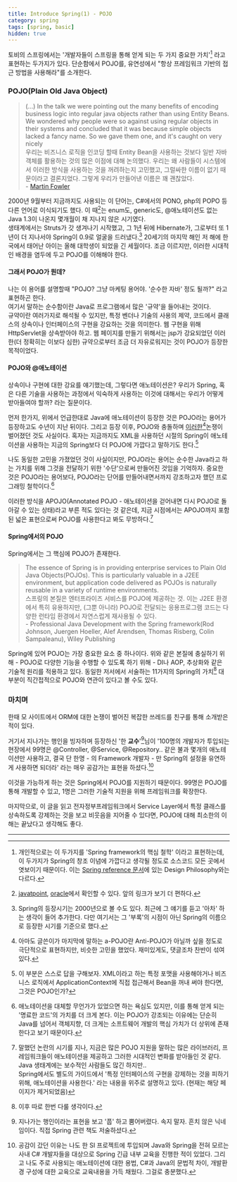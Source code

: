 ```yaml
---
title: Introduce Spring(1) - POJO
category: spring
tags: [spring, basic]
hidden: true
---
```


토비의 스프링에서는 '개발자들이 스프링을 통해 얻게 되는 두 가지 중요한 가치'[^1] 라고 표현하는 두가지가 있다. 단순함에서 POJO를, 유연성에서 "항상 프레임워크 기반의 접근 방법을 사용해라"를 소개한다.

### POJO(Plain Old Java Object)

> (...) In the talk we were pointing out the many benefits of encoding business logic into regular java objects rather than using Entity Beans. We wondered why people were so against using regular objects in their systems and concluded that it was because simple objects lacked a fancy name. So we gave them one, and it's caught on very nicely  
      우리는 비즈니스 로직을 인코딩 할때 Entity Bean을 사용하는 것보다 일반 자바 객체를 활용하는 것의 많은 이점에 대해 논의했다. 우리는 왜 사람들이 시스템에서 이러한 방식을 사용하는 것을 꺼려하는지 고민했고, 그럴싸한 이름이 없기 때문이라고 결론지었다. 그렇게 우리가 만들어낸 이름은 꽤 괜찮았다.   
    - [Martin Fowler](https://www.martinfowler.com/bliki/POJO.html)
    
2000년 9월부터 지금까지도 사용되는 이 단어는, C#에서의 PONO, php의 POPO 등 다른 언어로 이식되기도 했다.
이 때[^2]는 enum도, generic도, @애노테이션도 없는 Java 1.3이 나온지 몇개월이 채 지나지 않은 시기였다.   
생태계에서는 Struts가 갓 생겨나기 시작했고, 그 1년 뒤에 Hibernate가, 그로부터 또 1년이 더 지나서야 Spring이 0.9로 얼굴을 드러냈다.[^3]
20세기의 마지막 해인 저 해에 한국에서 태어난 아이는 올해 대학생이 되었을 긴 세월이다. 조금 이르지만, 이러한 시대적인 배경을 염두에 두고 POJO를 이해해야 한다.

#### 그래서 POJO가 뭔데?

나는 이 용어를 설명할때 "POJO? 그냥 마케팅 용어야. '순수한 자바' 정도 될까?" 라고 표현하곤 한다.  
여기서 말하는 순수함이란 Java로 프로그램에서 많은 '규약'을 들어내는 것이다.  
규약이란 여러가지로 해석될 수 있지만, 특정 벤더나 기술의 사용의 제약, 코드에서 클래스의 상속이나 인터페이스의 구현을 강요하는 것을 의미한다.
웹 구현을 위해 HttpServlet을 상속받아야 하고. 웹 페이지를 만들기 위해서는 jsp가 강요되었던 이러한(더 정확히는 이보다 심한) 규약으로부터 조금 더 자유로워지는 것이 POJO가 등장한 목적이었다.  

#### POJO와 @애노테이션

상속이나 구현에 대한 강요를 얘기했는데, 그렇다면 애노테이션은? 우리가 Spring, 혹은 다른 기술을 사용하는 과정에서 익숙하게 사용하는 이것에 대해서는 우리가 어떻게 받아들여야 할까? 라는 질문이다.

먼저 한가지, 위에서 언급한대로 Java에 애노테이션이 등장한 것은 POJO라는 용어가 등장하고도 수년이 지난 뒤이다. 그리고 등장 이후, POJO와 충돌하며 [이러한](https://xebia.com/blog/a-pojo-with-annotations-is-not-plain/)[^4]논쟁이 벌어졌던 것도 사실이다. 혹자는 지금까지도 XML을 사용하던 시절의 Spring이 애노테이션을 사용하는 지금의 Spring보다 더 POJO에 가깝다고 말하기도 한다.[^5]
  
나도 동일한 고민을 가졌었던 것이 사실이지만, POJO라는 용어는 순수한 Java라고 하는 가치를 위해 그것을 전달하기 위한 '수단'으로써 만들어진 것임을 기억하자.
중요한 것은 POJO라는 용어보다, POJO라는 단어를 만들어내면서까지 강조하고자 했던 프로그래밍 철학이다.[^6]

이러한 방식을 APOJO(Annotated POJO - 애노테이션을 걷어내면 다시 POJO로 돌아갈 수 있는 상태)라고 부른 적도 있다는 것 같은데, 지금 시점에서는 APOJO까지 포함된 넓은 표현으로써 POJO를 사용한다고 봐도 무방하다.[^7]

#### Spring에서의 POJO

Spring에서는 그 핵심에 POJO가 존재한다.

> The essence of Spring is in providing enterprise services to Plain Old Java Objects(POJOs). This is particularly valuable in a J2EE environment, but application code delivered as POJOs is naturally reusable in a variety of runtime environments.  
    스프링의 본질은 엔터프라이즈 서비스를 POJO에 제공하는 것. 이는 J2EE 환경에서 특히 유용하지만, (그뿐 아니라) POJO로 전달되는 응용프로그램 코드는 다양한 런타임 환경에서 자연스럽게 재사용될 수 있다.   
    - Professional Java Development with the Spring framework(Rod Johnson, Juergen Hoeller, Alef Arendsen, Thomas Risberg, Colin Sampaleanu), Wiley Publishing
        
Spring에 있어 POJO는 가장 중요한 요소 중 하나이다. 위와 같은 본질에 충실하기 위해 - POJO로 다양한 기능을 수행할 수 있도록 하기 위해 - DI나 AOP, 추상화와 같은 기술적 원리를 적용하고 있다. 동일한 저서에서 서술하는 11가지의 Spring의 가치[^8] 대부분이 직간접적으로 POJO와 연관이 있다고 볼 수도 있다.


### 마치며

한때 모 사이트에서 ORM에 대한 논쟁이 벌어진 복잡한 쓰레드를 친구를 통해 소개받은 적이 있다.

거기서 지나가는 행인을 빙자하며 등장하신 '한 **교수**'[^9]님이 '100명의 개발자가 투입되는 현장에서 99명은 @Controller, @Service, @Repository.. 같은 불과 몇개의 애노테이션만 사용하고, 결국 단 한명 - 의 Framework 개발자 - 만 Spring의 설정을 유연하게 사용하면 되더라' 라는 매우 공감가는 표현을 하셨다.[^10]

이것을 가능하게 하는 것은 Spring에서 POJO를 지원하기 때문이다. 99명은 POJO를 통해 개발할 수 있고, 1명은 그러한 기술적 지원을 위해 프레임워크를 확장한다. 

마지막으로, 이 글을 읽고 전자정부프레임워크에서 Service Layer에서 특정 클래스를 상속하도록 강제하는 것을 보고 비웃음을 지어줄 수 있다면, POJO에 대해 최소한의 이해는 끝났다고 생각해도 좋다. 

---
[^1]: 개인적으로는 이 두가지를 'Spring framework의 핵심 철학' 이라고 표현하는데, 이 두가지가 Spring의 창조 이념에 가깝다고 생각될 정도로 소스코드 모든 곳에서 엿보이기 때문이다. 이는 [Spring reference 문서](https://docs.spring.io/spring-framework/docs/current/spring-framework-reference/overview.html#overview-philosophy)에 있는 Design Philosophy와는 다르다.

[^2]: [javatpoint](https://www.javatpoint.com/history-of-java), [oracle](http://oracle.com.edgesuite.net/timeline/java/)에서 확인할 수 있다. 앞의 링크가 보기 더 편하다.

[^3]: Spring의 등장시기는 2000년으로 볼 수도 있다. 최근에 그 얘기를 듣고 '아차' 하는 생각이 들어 추가한다. 다만 여기서는 그 '부록'의 시점이 아닌 Spring의 이름으로 등장한 시기를 기준으로 했다.

[^4]: 아마도 글쓴이가 마지막에 말하는 a-POJO란 Anti-POJO가 아닐까 싶을 정도로 극단적으로 표현하지만, 비슷한 고민을 했었다. 재미있게도, 댓글조차 찬반이 섞여 있다.  

[^5]: 이 부분은 스스로 답을 구해보자. XML이라고 하는 특정 포맷을 사용해야거나 비즈니스 로직에서 ApplicationContext에 직접 접근해서 Bean을 꺼내 써야 한다면, 그것은 POJO인가?

[^6]: 애노테이션을 대체할 무언가가 있었으면 하는 욕심도 있지만, 이를 통해 얻게 되는 '명료한 코드'의 가치를 더 크게 본다. 이는 POJO가 강조되는 이유에는 단순히 Java를 넘어서 객체지향, 더 크게는 소프트웨어 개발의 핵심 가치가 더 상위에 존재한다고 보기 때문이다.

[^7]: 말했던 논란의 시기를 지나, 지금은 많은 POJO 지원을 말하는 많은 라이브러리, 프레임워크들이 애노테이션을 제공하고 그러한 시대적인 변화를 받아들인 것 같다. Java 생태계에는 보수적인 사람들도 많긴 하지만..  
    Spring에서도 별도의 가이드에서 '특정 인터페이스의 구현을 강제하는 것을 피하기 위해, 애노테이션을 사용한다.' 라는 내용을 위주로 설명하고 있다. (현재는 해당 페이지가 제거되었음)

[^8]: 이후 따로 한번 다룰 생각이다.

[^9]: 지나가는 행인이라는 표현을 보고 '풉' 하고 뿜어버렸다. 속지 말자. 흔치 않은 닉네임이다. 직접 Spring 관련 책도 저술하셨다.

[^10]: 공감이 갔던 이유는 나도 한 SI 프로젝트에 투입되며 Java와 Spring을 전혀 모르는 사내 C# 개발자들을 대상으로 Spring 긴급 내부 교육을 진행한 적이 있었다. 그리고 나도 주로 사용되는 애노테이션에 대한 용법, C#과 Java의 문법적 차이, 개발환경 구성에 대한 교육으로 교육내용을 가득 채웠다. 그걸로 충분했다.